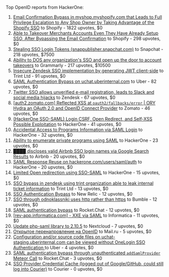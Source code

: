 Top OpenID reports from HackerOne:

1. [Email Confirmation Bypass in myshop.myshopify.com that Leads to Full Privilege Escalation to Any Shop Owner by Taking Advantage of the Shopify SSO](https://hackerone.com/reports/791775) to Shopify - 1822 upvotes, $0
2. [Able to Takeover Merchants Accounts Even They Have Already Setup SSO, After Bypassing the Email Confirmation](https://hackerone.com/reports/796956) to Shopify - 298 upvotes, $0
3. [Stealing SSO Login Tokens (snappublisher.snapchat.com)](https://hackerone.com/reports/265943) to Snapchat - 218 upvotes, $7500
4. [Ability to DOS any organization's SSO and open up the door to account takeovers](https://hackerone.com/reports/976603) to Grammarly - 217 upvotes, $10500
5. [Insecure Zendesk SSO implementation by generating JWT client-side](https://hackerone.com/reports/638635) to Trint Ltd - 91 upvotes, $0
6. [SAML Authentication Bypass on uchat.uberinternal.com](https://hackerone.com/reports/223014) to Uber - 82 upvotes, $0
7. [Twitter SSO allows unverified e-mail registration, leads to Slack and social media hijacks](https://hackerone.com/reports/235139) to Zendesk - 67 upvotes, $0
8. [[auth2.zomato.com] Reflected XSS at `oauth2/fallbacks/error` | ORY Hydra an OAuth 2.0 and OpenID Connect Provider](https://hackerone.com/reports/456333) to Zomato - 46 upvotes, $0
9. [(HackerOne SSO-SAML) Login CSRF, Open Redirect, and Self-XSS Possible Exploitation](https://hackerone.com/reports/171398) to HackerOne - 41 upvotes, $0
10. [Accidental Access to Programs Information via SAML Login](https://hackerone.com/reports/438306) to HackerOne - 32 upvotes, $0
11. [Ability to enumerate private programs using SAML](https://hackerone.com/reports/167828) to HackerOne - 23 upvotes, $0
12. [████ discloses valid Airbnb SSO login names via Google Search Results](https://hackerone.com/reports/161659) to Airbnb - 20 upvotes, $0
13. [SAML Response Reuse on hackerone.com/users/saml/auth](https://hackerone.com/reports/888930) to HackerOne - 20 upvotes, $0
14. [Limited Open redirection using SSO-SAML](https://hackerone.com/reports/178345) to HackerOne - 15 upvotes, $0
15. [SSO bypass in zendesk using trint organization able to leak internal ticket information](https://hackerone.com/reports/734936) to Trint Ltd - 13 upvotes, $0
16. [SSO Authentication Bypass](https://hackerone.com/reports/168108) to New Relic - 12 upvotes, $0
17. [SSO through odnoklassniki uses http rather than https](https://hackerone.com/reports/703759) to Bumble - 12 upvotes, $0
18. [SAML authentication bypass](https://hackerone.com/reports/812064) to Rocket.Chat - 12 upvotes, $0
19. [[rev-app.informatica.com] - XXE via SAML](https://hackerone.com/reports/106865) to Informatica - 11 upvotes, $0
20. [Update php-saml library to 2.10.5](https://hackerone.com/reports/213789) to Nextcloud - 7 upvotes, $0
21. [Открытое перенапровление на OpenID](https://hackerone.com/reports/241484) to Mail.ru - 5 upvotes, $0
22. [Configuration and/or source code files on uchat-staging.uberinternal.com can be viewed without OneLogin SSO Authentication ](https://hackerone.com/reports/298990) to Uber - 4 upvotes, $0
23. [SAML authentication bypass through unauthenticated `addSamlProvider` Meteor Call](https://hackerone.com/reports/1049375) to Rocket.Chat - 3 upvotes, $0
24. [SSO Provider Credential Cache (logged out of Google/GitHub, could still log into Courier)](https://hackerone.com/reports/880730) to Courier - 0 upvotes, $0

